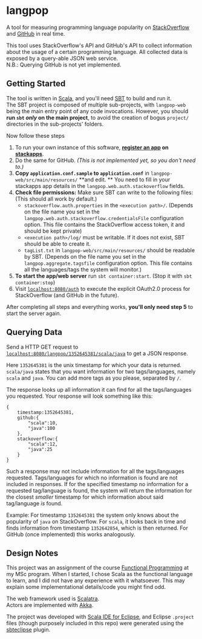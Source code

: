langpop
======
A tool for measuring programming language popularity on [StackOverflow][1] and [GitHub][2] in real time.

This tool uses StackOverflow's API and GitHub's API to collect information about the usage of a certain programming language. All collected data is exposed by a query-able JSON web service.<br/>
N.B.: Querying GitHub is not yet implemented.

Getting Started
------
The tool is written in [Scala][3], and you'll need [SBT][4] to build and run it.<br/>
The SBT project is composed of multiple sub-projects, with `langpop-web` being the main entry point of any code invocations. However, you should **run `sbt` *only* on the main project**, to avoid the creation of bogus `project/` directories in the sub-projects' folders.

Now follow these steps

1.  To run your own instance of this software, **[register an app][5] on [stackapps][6]**.
2.  Do the same for GitHub. *(This is not implemented yet, so you don't need to.)*
3.  **Copy `application.conf.sample` to `application.conf`** in `langpop-web/src/main/resources/` **and edit. ** You need to fill in your stackapps app details in the `langpop.web.auth.stackoverflow` fields.
4.  **Check file permissions:** Make sure SBT can write to the following files:</br>
(This should all work by default.)
    * `stackoverflow.auth.properties` in the `<execution path>/`. (Depends on the file name you set in the `langpop.web.auth.stackoverflow.credentialsFile` configuration option. This file contains the StackOverflow access token, it and should be kept private)
    * `<execution path>/log/` must be writable. If it does not exist, SBT should be able to create it.
    * `tagList.txt` in `langpop-web/src/main/resources/` should be readable by SBT. (Depends on the file name you set in the `langpop.aggregate.tagsfile` configuration option. This file contains all the languages/tags the system will monitor.)
5.  **To start the app/web server** run `sbt container:start`. (Stop it with `sbt container:stop`)
6.  Visit [`localhost:8080/auth`][7] to execute the explicit OAuth2.0 process for StackOverflow (and  GitHub in the future).

After completing all steps and everything works, **you'll only need step 5** to start the server again.

Querying Data
------
Send a HTTP GET request to [`localhost:8080/langpop/1352645381/scala/java`](http://localhost:8080/langpop/1352645381/scala/java) to get a JSON response.

Here `1352645381` is the unix timestamp for which your data is returned.<br/>
`scala/java` states that you want information for two tags/languages, namely `scala` and `java`. You can add more tags as you please, separated by `/`.

The response looks up all information it can find for all the tags/languages you requested. Your response will look something like this:

    {
        timestamp:1352645381,
        github:{
            "scala":10,
            "java":100
        },
        stackoverflow:{
            "scala":12,
            "java":25
        }
    }

Such a response may not include information for all the tags/languages requested. Tags/languages for which no information is found are not included in responses. If for the specified timestamp no information for a requested tag/language is found, the system will return the information for the closest *smaller* timestamp for which information about said tag/language *is* found.

Example: For timestamp `1352645381` the system only knows about the popularity of `java` on StackOverflow.
For `scala`, it looks back in time and finds information from timestamp `1352642854`, which is then returned. For GitHub (once implemented) this works analogously.

Design Notes
------
This project was an assignment of the course [Functional Programming][8] at my MSc program. When I started, I chose Scala as the functional language to learn, and I did not have any experience with it whatsoever. This may explain some implementational details/code you might find odd.

The web framework used is [Scalatra][9].<br/>
Actors are implemented with [Akka][10].

The project was developed with [Scala IDE for Eclipse][11], and Eclipse `.project` files (though purposely included in this repo) were generated using the [sbteclipse][12] plugin.

  [1]: http://stackoverflow.com
  [2]: http://github.com
  [3]: http://www.scala-lang.org
  [4]: http://www.scala-sbt.org
  [5]: http://stackapps.com/apps/oauth/register
  [6]: http://stackapps.com
  [7]: http://localhost:8080/auth
  [8]: http://swerl.tudelft.nl/bin/view/Main/FunctionalProgrammingCourse
  [9]: http://www.scalatra.org
  [10]: http://akka.io
  [11]: http://scala-ide.org
  [12]: https://github.com/typesafehub/sbteclipse
